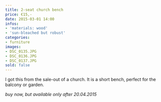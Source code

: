 ```yaml
---
title: 2-seat church bench
price: €15,-
date: 2015-03-01 14:00
infos:
- 'materials: wood'
- 'sun-bleached but robust'
categories:
- furniture
images:
- DSC_0135.JPG
- DSC_0136.JPG
- DSC_0137.JPG
sold: false
---
```


I got this from the sale-out of a church. It is a short bench, perfect for the balcony or garden.

*buy now, but available only after 20.04.2015*
